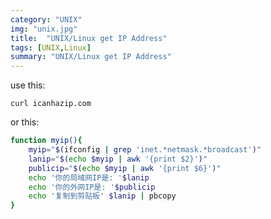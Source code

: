 ```yaml
---
category: "UNIX"
img: "unix.jpg"
title:  "UNIX/Linux get IP Address"
tags: [UNIX,Linux]
summary: "UNIX/Linux get IP Address"
---
```

use this:

```console
curl icanhazip.com
```

or this:

```sh
function myip(){
	myip="$(ifconfig | grep 'inet.*netmask.*broadcast')"
	lanip="$(echo $myip | awk '{print $2}')"
	publicip="$(echo $myip | awk '{print $6}')"
	echo '你的局域网IP是: '$lanip
	echo '你的外网IP是: '$publicip
	echo '复制到剪贴板' $lanip | pbcopy
}
```
